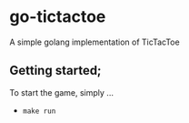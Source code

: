 # go-tictactoe
A simple golang implementation of TicTacToe

## Getting started;

To start the game, simply ...

-   `make run`
